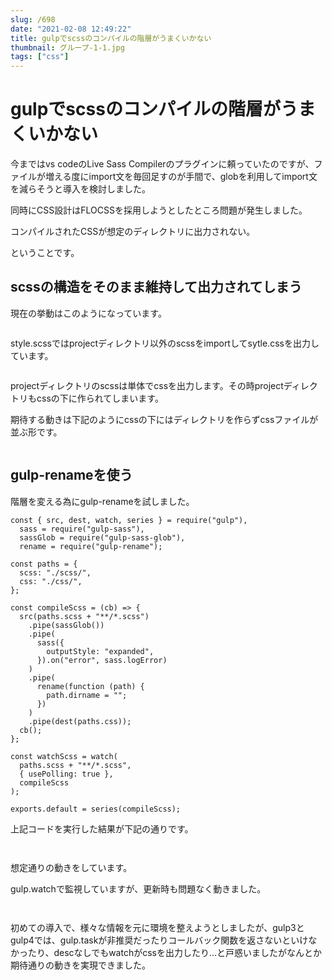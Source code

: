 ```yaml
---
slug: /698
date: "2021-02-08 12:49:22"
title: gulpでscssのコンパイルの階層がうまくいかない
thumbnail: グループ-1-1.jpg
tags: ["css"]
---
```

# gulpでscssのコンパイルの階層がうまくいかない
<!-- wp:paragraph -->
<p>今までは<span class="blue">vs code</span>の<span class="bold-green">Live Sass Compiler</span>のプラグインに頼っていたのですが、ファイルが増える度にimport文を毎回足すのが手間で、<span class="bold-green">glob</span>を利用してimport文を減らそうと導入を検討しました。</p>
<!-- /wp:paragraph -->

<!-- wp:paragraph -->
<p>同時にCSS設計は<span class="bold-green">FLOCSS</span>を採用しようとしたところ問題が発生しました。</p>
<!-- /wp:paragraph -->

<!-- wp:paragraph -->
<p><span class="bold-red">コンパイルされたCSSが想定のディレクトリに出力されない。</span></p>
<!-- /wp:paragraph -->

<!-- wp:paragraph -->
<p>ということです。</p>
<!-- /wp:paragraph -->

<!-- wp:heading -->
<h2>scssの構造をそのまま維持して出力されてしまう</h2>
<!-- /wp:heading -->

<!-- wp:paragraph -->
<p>現在の挙動はこのようになっています。</p>
<!-- /wp:paragraph -->

<!-- wp:image {"id":699,"sizeSlug":"large"} -->
<figure class="wp-block-image size-large"><img src="https://totolog34.com/wp/wp-content/uploads/2021/02/グループ-1.jpg" alt="" class="wp-image-699"/></figure>
<!-- /wp:image -->

<!-- wp:paragraph -->
<p>style.scssではprojectディレクトリ以外のscssをimportしてsytle.cssを出力しています。</p>
<!-- /wp:paragraph -->

<!-- wp:image {"id":708,"sizeSlug":"large"} -->
<figure class="wp-block-image size-large"><img src="https://totolog34.com/wp/wp-content/uploads/2021/02/image-4.png" alt="" class="wp-image-708"/></figure>
<!-- /wp:image -->

<!-- wp:paragraph -->
<p>projectディレクトリのscssは単体でcssを出力します。その時projectディレクトリもcssの下に作られてしまいます。</p>
<!-- /wp:paragraph -->

<!-- wp:paragraph -->
<p>期待する動きは下記のようにcssの下にはディレクトリを作らずcssファイルが並ぶ形です。</p>
<!-- /wp:paragraph -->

<!-- wp:image {"id":700,"sizeSlug":"large"} -->
<figure class="wp-block-image size-large"><img src="https://totolog34.com/wp/wp-content/uploads/2021/02/画像1-6.jpg" alt="" class="wp-image-700"/></figure>
<!-- /wp:image -->

<!-- wp:heading -->
<h2>gulp-renameを使う</h2>
<!-- /wp:heading -->

<!-- wp:paragraph -->
<p>階層を変える為にgulp-renameを試しました。</p>
<!-- /wp:paragraph -->

<!-- wp:code -->
<pre class="wp-block-code"><code>const { src, dest, watch, series } = require("gulp"),
  sass = require("gulp-sass"),
  sassGlob = require("gulp-sass-glob"),
  rename = require("gulp-rename");

const paths = {
  scss: "./scss/", 
  css: "./css/", 
};

const compileScss = (cb) => {
  src(paths.scss + "**/*.scss")
    .pipe(sassGlob())
    .pipe(
      sass({
        outputStyle: "expanded",
      }).on("error", sass.logError)
    )
    .pipe(
      rename(function (path) {
        path.dirname = "";
      })
    )
    .pipe(dest(paths.css));
  cb();
};

const watchScss = watch(
  paths.scss + "**/*.scss",
  { usePolling: true },
  compileScss
);

exports.default = series(compileScss);
</code></pre>
<!-- /wp:code -->

<!-- wp:paragraph -->
<p>上記コードを実行した結果が下記の通りです。</p>
<!-- /wp:paragraph -->

<!-- wp:image {"id":704,"sizeSlug":"large"} -->
<figure class="wp-block-image size-large"><img src="https://totolog34.com/wp/wp-content/uploads/2021/02/image.png" alt="" class="wp-image-704"/></figure>
<!-- /wp:image -->

<!-- wp:image {"id":705,"sizeSlug":"large"} -->
<figure class="wp-block-image size-large"><img src="https://totolog34.com/wp/wp-content/uploads/2021/02/image-1.png" alt="" class="wp-image-705"/></figure>
<!-- /wp:image -->

<!-- wp:paragraph -->
<p>想定通りの動きをしています。</p>
<!-- /wp:paragraph -->

<!-- wp:paragraph -->
<p>gulp.watchで監視していますが、更新時も問題なく動きました。</p>
<!-- /wp:paragraph -->

<!-- wp:image {"id":706,"sizeSlug":"large"} -->
<figure class="wp-block-image size-large"><img src="https://totolog34.com/wp/wp-content/uploads/2021/02/image-2.png" alt="" class="wp-image-706"/></figure>
<!-- /wp:image -->

<!-- wp:image {"id":707,"sizeSlug":"large"} -->
<figure class="wp-block-image size-large"><img src="https://totolog34.com/wp/wp-content/uploads/2021/02/image-3.png" alt="" class="wp-image-707"/></figure>
<!-- /wp:image -->

<!-- wp:paragraph -->
<p></p>
<!-- /wp:paragraph -->

<!-- wp:paragraph -->
<p>初めての導入で、様々な情報を元に環境を整えようとしましたが、gulp3とgulp4では、gulp.taskが非推奨だったりコールバック関数を返さないといけなかったり、descなしでもwatchがcssを出力したり…と戸惑いましたがなんとか期待通りの動きを実現できました。</p>
<!-- /wp:paragraph -->